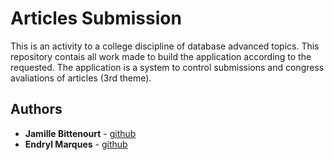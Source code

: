 # Articles Submission
This is an activity to a college discipline of database advanced topics. This repository contais all work made to build the application according to the requested. The application is a system to control submissions and congress avaliations of articles (3rd theme). 

## Authors
* **Jamille Bittenourt** -  [github](https://github.com/millbittencourt)
* **Endryl Marques** - [github](https://github.com/eddyMarques)






